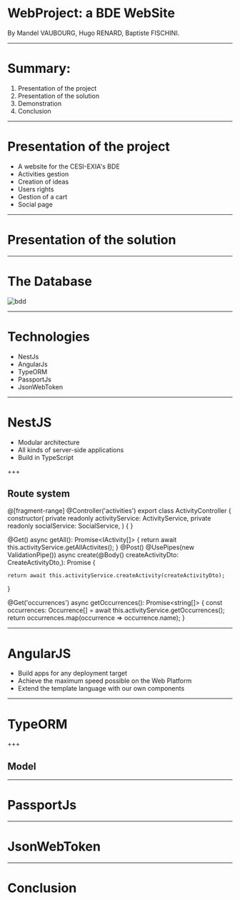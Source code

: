 # WebProject: a BDE WebSite

By Mandel VAUBOURG, Hugo RENARD, Baptiste FISCHINI.

---

# Summary:

1. Presentation of the project
2. Presentation of the solution
3. Demonstration
4. Conclusion

---
# Presentation of the project

* A website for the CESI-EXIA's BDE
* Activities gestion
* Creation of ideas
* Users rights
* Gestion of a cart
* Social page

---
# Presentation of the solution

---
# The Database

![bdd](https://user-images.githubusercontent.com/7594435/38731510-cbda2802-3f1a-11e8-8559-7d7b55edae17.png)

---


# Technologies

* NestJs
* AngularJs
* TypeORM
* PassportJs
* JsonWebToken

---
# NestJS

* Modular architecture
* All kinds of server-side applications
* Build in TypeScript

+++

## Route system

@[fragment-range]
@Controller('activities')
export class ActivityController {
  constructor(
    private readonly activityService: ActivityService,
    private readonly socialService: SocialService,
  ) { }

  @Get()
  async getAll(): Promise<IActivity[]> {
    return await this.activityService.getAllActivites();
  }
  @Post()
  @UsePipes(new ValidationPipe())
  async create(@Body() createActivityDto: CreateActivityDto,): Promise<IActivity> {
    
    return await this.activityService.createActivity(createActivityDto);
  }

  @Get('occurrences')
  async getOccurrences(): Promise<string[]> {
    const occurrences: Occurrence[] = await this.activityService.getOccurrences();
    return occurrences.map(occurrence => occurrence.name);
  }


---
# AngularJS

* Build apps for any deployment target
* Achieve the maximum speed possible on the Web Platform 
* Extend the template language with our own components 

---
# TypeORM

+++

## Model

---
# PassportJs

---
# JsonWebToken

---
# Conclusion 